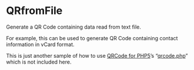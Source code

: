 # QRfromFile

Generate a QR Code containing data read from text file.

For example, this can be used to generate QR Code containing contact information in vCard format.

This is just another sample of how to use [QRCode for PHP5](https://github.com/kazuhikoarase/qrcode-generator)’s “[qrcode.php](https://github.com/kazuhikoarase/qrcode-generator/blob/master/php/qrcode.php)” which is not included here.
